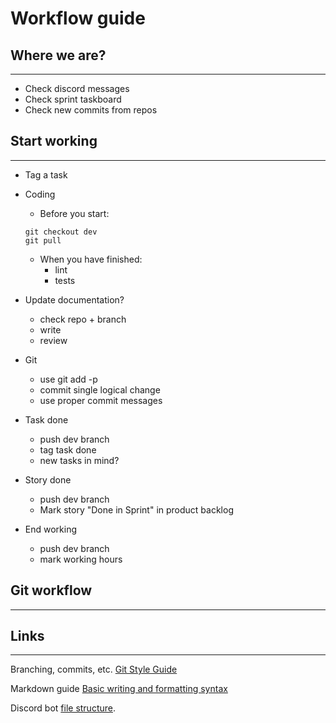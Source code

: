 # Workflow guide

## Where we are?
---
- Check discord messages
- Check sprint taskboard
- Check new commits from repos

## Start working
---
- Tag a task
- Coding
    - Before you start:
    ```
    git checkout dev
    git pull
    ```
    - When you have finished:
        - lint
        - tests

- Update documentation?
    - check repo + branch
    - write
    - review
- Git
    - use git add -p
    - commit single logical change
    - use proper commit messages

- Task done
    - push dev branch
    - tag task done
    - new tasks in mind?

- Story done
    - push dev branch
    - Mark story "Done in Sprint" in product backlog

- End working
    - push dev branch
    - mark working hours

## Git workflow
---

## Links
---
Branching, commits, etc. [Git Style Guide](https://github.com/agis/git-style-guide)

Markdown guide [Basic writing and formatting syntax](https://docs.github.com/en/github/writing-on-github/getting-started-with-writing-and-formatting-on-github/basic-writing-and-formatting-syntax)

Discord bot [file structure](https://discordjs.guide/command-handling/#individual-command-files).
